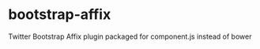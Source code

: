 bootstrap-affix
===============

Twitter Bootstrap Affix plugin packaged for component.js instead of bower